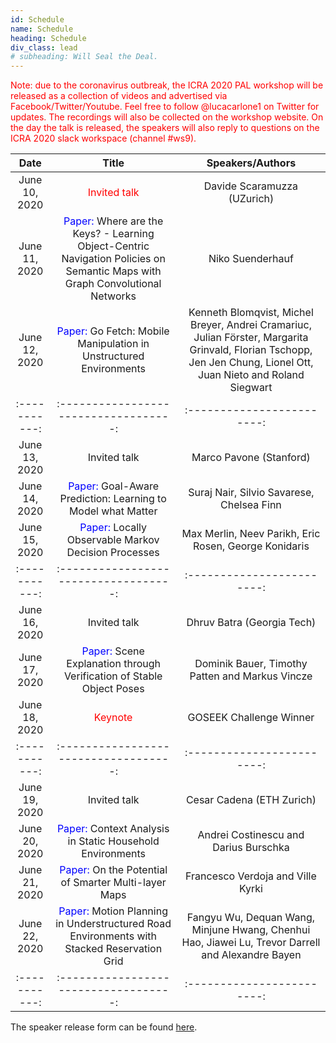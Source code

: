 ```yaml
---
id: Schedule
name: Schedule
heading: Schedule
div_class: lead
# subheading: Will Seal the Deal.
---
```

<font color="red"> Note: due to the coronavirus outbreak, the ICRA 2020 PAL workshop will be released as a collection of videos and advertised via Facebook/Twitter/Youtube. Feel free to follow @lucacarlone1 on Twitter for updates. The recordings will also be collected on the workshop website. On the day the talk is released, the speakers will also reply to questions on the ICRA 2020 slack workspace (channel #ws9).
</font> 

| Date   |      Title      |  Speakers/Authors |   
|:-----------:|:-----------------------------------:|:------------------------:|
June 10, 2020 | <font color="red"> Invited talk </font>    							      | Davide Scaramuzza (UZurich) | 
June 11, 2020 | <font color="blue"> Paper: </font> Where are the Keys? - Learning Object-Centric Navigation Policies on Semantic Maps with Graph Convolutional Networks     							                          | Niko Suenderhauf   |
June 12, 2020 | <font color="blue"> Paper: </font> Go Fetch: Mobile Manipulation in Unstructured Environments   | Kenneth Blomqvist, Michel Breyer, Andrei Cramariuc, Julian Förster, Margarita Grinvald, Florian Tschopp, Jen Jen Chung, Lionel Ott, Juan Nieto and Roland Siegwart  |
|:-----------:|:-----------------------------------:|:------------------------:|
June 13, 2020 | Invited talk                        | Marco Pavone (Stanford) |
June 14, 2020 | <font color="blue"> Paper: </font> Goal-Aware Prediction: Learning to Model what Matter   | Suraj Nair, Silvio Savarese, Chelsea Finn |
June 15, 2020 | <font color="blue"> Paper: </font> Locally Observable Markov Decision Processes  | Max Merlin, Neev Parikh, Eric Rosen, George Konidaris |
|:-----------:|:-----------------------------------:|:------------------------:|
June 16, 2020 | Invited talk                        | Dhruv Batra (Georgia Tech) |
June 17, 2020 | <font color="blue"> Paper: </font>  Scene Explanation through Verification of Stable Object Poses  |  Dominik Bauer, Timothy Patten and Markus Vincze |
June 18, 2020 | <font color="red"> Keynote </font>  | GOSEEK Challenge Winner  |
|:-----------:|:-----------------------------------:|:------------------------:|
June 19, 2020 | Invited talk                        | Cesar Cadena (ETH Zurich)|
June 20, 2020 | <font color="blue"> Paper: </font> Context Analysis in Static Household Environments   | Andrei Costinescu and Darius Burschka  | 
June 21, 2020 | <font color="blue"> Paper: </font>  On the Potential of Smarter Multi-layer Maps   |  Francesco Verdoja and Ville Kyrki  |
June 22, 2020 | <font color="blue"> Paper: </font> Motion Planning in Understructured Road Environments with Stacked Reservation Grid  | Fangyu Wu, Dequan Wang, Minjune Hwang, Chenhui Hao, Jiawei Lu, Trevor Darrell and Alexandre Bayen  |
|:-----------:|:-----------------------------------:|:------------------------:|

The speaker release form can be found <a href="https://www.dropbox.com/s/nxrv0bc4gm6sgay/PALSpeakerReleaseForm.doc?dl=0">here</a>.





